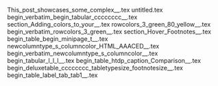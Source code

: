 This_post_showcases_some_complex__.tex
untitled.tex
begin_verbatim_begin_tabular_cccccccc__.tex
section_Adding_colors_to_your__.tex
rowcolors_3_green_80_yellow__.tex
begin_verbatim_rowcolors_3_green__.tex
section_Hover_Footnotes__.tex
begin_table_begin_minipage_t__.tex
newcolumntype_s_columncolor_HTML_AAACED__.tex
begin_verbatim_newcolumntype_s_columncolor__.tex
begin_tabular_l_l_l__.tex
begin_table_htdp_caption_Comparison__.tex
begin_deluxetable_cccccccc_tabletypesize_footnotesize__.tex
begin_table_label_tab_tab1__.tex